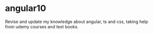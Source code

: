 # angular10
Revise and update my knowledge about angular, ts and css,
taking help from udemy courses and text books.

